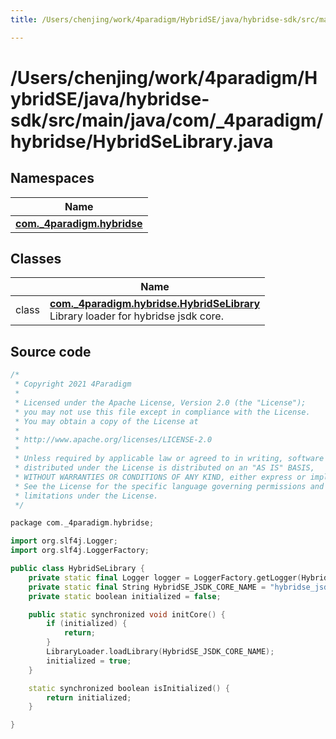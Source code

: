 ```yaml
---
title: /Users/chenjing/work/4paradigm/HybridSE/java/hybridse-sdk/src/main/java/com/_4paradigm/hybridse/HybridSeLibrary.java

---
```

# /Users/chenjing/work/4paradigm/HybridSE/java/hybridse-sdk/src/main/java/com/_4paradigm/hybridse/HybridSeLibrary.java

## Namespaces

| Name           |
| -------------- |
| **[com._4paradigm.hybridse](/hybridse/usage/api/java/Namespaces/namespacecom_1_1__4paradigm_1_1hybridse.md)**  |

## Classes

|                | Name           |
| -------------- | -------------- |
| class | **[com._4paradigm.hybridse.HybridSeLibrary](/hybridse/usage/api/java/Classes/classcom_1_1__4paradigm_1_1hybridse_1_1_hybrid_se_library.md)** <br>Library loader for hybridse jsdk core.  |




## Source code

```cpp
/*
 * Copyright 2021 4Paradigm
 *
 * Licensed under the Apache License, Version 2.0 (the "License");
 * you may not use this file except in compliance with the License.
 * You may obtain a copy of the License at
 *
 * http://www.apache.org/licenses/LICENSE-2.0
 *
 * Unless required by applicable law or agreed to in writing, software
 * distributed under the License is distributed on an "AS IS" BASIS,
 * WITHOUT WARRANTIES OR CONDITIONS OF ANY KIND, either express or implied.
 * See the License for the specific language governing permissions and
 * limitations under the License.
 */

package com._4paradigm.hybridse;

import org.slf4j.Logger;
import org.slf4j.LoggerFactory;

public class HybridSeLibrary {
    private static final Logger logger = LoggerFactory.getLogger(HybridSeLibrary.class.getName());
    private static final String HybridSE_JSDK_CORE_NAME = "hybridse_jsdk_core";
    private static boolean initialized = false;

    public static synchronized void initCore() {
        if (initialized) {
            return;
        }
        LibraryLoader.loadLibrary(HybridSE_JSDK_CORE_NAME);
        initialized = true;
    }

    static synchronized boolean isInitialized() {
        return initialized;
    }

}
```



